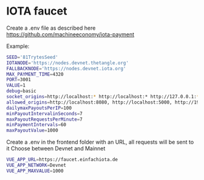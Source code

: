 # IOTA faucet

Create a .env file as described here https://github.com/machineeconomy/iota-payment

Example:

```bash
SEED='81TrytesSeed'
IOTANODE='https://nodes.devnet.thetangle.org'
FALLBACKNODE='https://nodes.devnet.iota.org'
MAX_PAYMENT_TIME=4320
PORT=3001
VALUE=1
debug=basic
socket_origins=http://localhost:* http://localhost:* http://127.0.0.1:* http://192.168.178.22:* http://192.168.178.22:* https://faucet.einfachiota.de:*
allowed_origins=http://localhost:8080, http://localhost:5000, http://192.168.178.22:5000, http://192.168.178.22:8080, https://faucet.einfachiota.de
dailymaxPayoutsPerIP=100
minPayoutIntervalinSeconds=7
maxPayoutRequestsPerMinute=7
minPaymentIntervals=60
maxPayoutValue=1000
```

Create a .env in the frontend folder with an URL, all requests will be sent to it
Choose between Devnet and Mainnet

```bash
VUE_APP_URL=https://faucet.einfachiota.de
VUE_APP_NETWORK=Devnet
VUE_APP_MAXVALUE=1000
```

